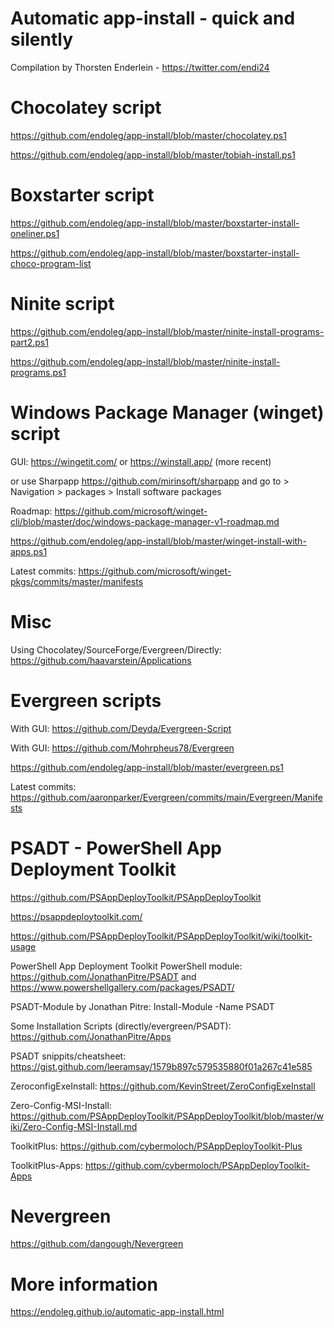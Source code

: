 # Automatic app-install - quick and silently
Compilation by Thorsten Enderlein - https://twitter.com/endi24

# Chocolatey script
https://github.com/endoleg/app-install/blob/master/chocolatey.ps1

https://github.com/endoleg/app-install/blob/master/tobiah-install.ps1

# Boxstarter script
https://github.com/endoleg/app-install/blob/master/boxstarter-install-oneliner.ps1

https://github.com/endoleg/app-install/blob/master/boxstarter-install-choco-program-list

# Ninite script
https://github.com/endoleg/app-install/blob/master/ninite-install-programs-part2.ps1

https://github.com/endoleg/app-install/blob/master/ninite-install-programs.ps1

# Windows Package Manager (winget) script
GUI: https://wingetit.com/ or https://winstall.app/ (more recent)

or use Sharpapp https://github.com/mirinsoft/sharpapp and go to > Navigation > packages > Install software packages 

Roadmap: https://github.com/microsoft/winget-cli/blob/master/doc/windows-package-manager-v1-roadmap.md

https://github.com/endoleg/app-install/blob/master/winget-install-with-apps.ps1

Latest commits: https://github.com/microsoft/winget-pkgs/commits/master/manifests

# Misc
Using Chocolatey/SourceForge/Evergreen/Directly: https://github.com/haavarstein/Applications

# Evergreen scripts
With GUI: https://github.com/Deyda/Evergreen-Script

With GUI: https://github.com/Mohrpheus78/Evergreen

https://github.com/endoleg/app-install/blob/master/evergreen.ps1

Latest commits: https://github.com/aaronparker/Evergreen/commits/main/Evergreen/Manifests

# PSADT - PowerShell App Deployment Toolkit
https://github.com/PSAppDeployToolkit/PSAppDeployToolkit

https://psappdeploytoolkit.com/

https://github.com/PSAppDeployToolkit/PSAppDeployToolkit/wiki/toolkit-usage

PowerShell App Deployment Toolkit PowerShell module: https://github.com/JonathanPitre/PSADT and https://www.powershellgallery.com/packages/PSADT/

PSADT-Module by Jonathan Pitre: Install-Module -Name PSADT

Some Installation Scripts (directly/evergreen/PSADT): https://github.com/JonathanPitre/Apps

PSADT snippits/cheatsheet: https://gist.github.com/leeramsay/1579b897c579535880f01a267c41e585

ZeroconfigExeInstall: https://github.com/KevinStreet/ZeroConfigExeInstall

Zero-Config-MSI-Install: https://github.com/PSAppDeployToolkit/PSAppDeployToolkit/blob/master/wiki/Zero-Config-MSI-Install.md

ToolkitPlus: https://github.com/cybermoloch/PSAppDeployToolkit-Plus

ToolkitPlus-Apps: https://github.com/cybermoloch/PSAppDeployToolkit-Apps

# Nevergreen
https://github.com/dangough/Nevergreen

# More information
https://endoleg.github.io/automatic-app-install.html
